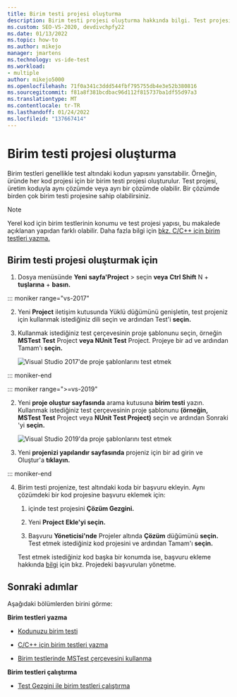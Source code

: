 ```yaml
---
title: Birim testi projesi oluşturma
description: Birim testi projesi oluşturma hakkında bilgi. Test projesi, üretim koduyla aynı çözümde veya ayrı bir çözümde olabilir.
ms.custom: SEO-VS-2020, devdivchpfy22
ms.date: 01/13/2022
ms.topic: how-to
ms.author: mikejo
manager: jmartens
ms.technology: vs-ide-test
ms.workload:
- multiple
author: mikejo5000
ms.openlocfilehash: 71f0a341c3ddd544fbf795755db4e3e52b380816
ms.sourcegitcommit: f81a8f381bcdbac96d112f815737ba1df55d97a3
ms.translationtype: MT
ms.contentlocale: tr-TR
ms.lasthandoff: 01/24/2022
ms.locfileid: "137667414"
---
```

# <a name="create-a-unit-test-project"></a>Birim testi projesi oluşturma

Birim testleri genellikle test altındaki kodun yapısını yansıtabilir. Örneğin, üründe her kod projesi için bir birim testi projesi oluşturulur. Test projesi, üretim koduyla aynı çözümde veya ayrı bir çözümde olabilir. Bir çözümde birden çok birim testi projesine sahip olabilirsiniz.

> [!NOTE]
> Yerel kod için birim testlerinin konumu ve test projesi yapısı, bu makalede açıklanan yapıdan farklı olabilir. Daha fazla bilgi için [bkz. C/C++ için birim testleri yazma.](writing-unit-tests-for-c-cpp.md)

## <a name="to-create-a-unit-test-project"></a>Birim testi projesi oluşturmak için

1. Dosya menüsünde **Yeni** **sayfa'Project**  >  seçin **veya** **Ctrl Shift** N + **tuşlarına** + **basın.**

::: moniker range="vs-2017"

2. Yeni **Project** iletişim kutusunda Yüklü düğümünü  genişletin, test projeniz için kullanmak istediğiniz dili seçin ve ardından Test'i **seçin.**

3. Kullanmak istediğiniz test çerçevesinin proje şablonunu seçin, örneğin **MSTest Test** Project **veya NUnit Test** Project. Projeye bir ad ve ardından Tamam'ı **seçin.**

   ![Visual Studio 2017'de proje şablonlarını test etmek](media/test-project-templates.png)

::: moniker-end

::: moniker range=">=vs-2019"

2. Yeni **proje oluştur sayfasında** arama kutusuna **birim testi** yazın. Kullanmak istediğiniz test çerçevesinin proje şablonunu **(örneğin, MSTest Test** Project veya **NUnit Test Project)** seçin ve ardından Sonraki 'yi **seçin.**

   ![Visual Studio 2019'da proje şablonlarını test etmek](media/vs-2019/test-project-templates.png)

3. Yeni **projenizi yapılandır sayfasında** projeniz için bir ad girin ve Oluştur'a **tıklayın.**

::: moniker-end

4. Birim testi projenize, test altındaki koda bir başvuru ekleyin. Aynı çözümdeki bir kod projesine başvuru eklemek için:

   1. içinde test projesini **Çözüm Gezgini.**

   2. Yeni **Project** **Ekle'yi seçin.**

   3. Başvuru **Yöneticisi'nde** Projeler altında **Çözüm** düğümünü **seçin.** Test etmek istediğiniz kod projesini ve ardından Tamam'ı **seçin.**

   Test etmek istediğiniz kod başka bir konumda ise, başvuru ekleme hakkında [bilgi](../ide/managing-references-in-a-project.md) için bkz. Projedeki başvuruları yönetme.

## <a name="next-steps"></a>Sonraki adımlar

Aşağıdaki bölümlerden birini görme:

**Birim testleri yazma**

- [Kodunuzu birim testi](../test/unit-test-your-code.md)

- [C/C++ için birim testleri yazma](writing-unit-tests-for-c-cpp.md)

- [Birim testlerinde MSTest çerçevesini kullanma](using-microsoft-visualstudio-testtools-unittesting-members-in-unit-tests.md)

**Birim testleri çalıştırma**

- [Test Gezgini ile birim testleri çalıştırma](../test/run-unit-tests-with-test-explorer.md)
